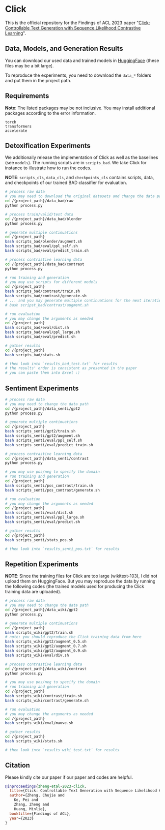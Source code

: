 # Click
This is the official repository for the Findings of ACL 2023 paper "[Click: Controllable Text Generation with Sequence Likelihood Contrastive Learning](https://arxiv.org/abs/2306.03350)".

## Data, Models, and Generation Results

You can download our used data and trained models in [HuggingFace](https://huggingface.co/chujiezheng/click) (these files may be a bit large).

To reproduce the experiments, you need to download the `data_*` folders and put them in the project path.

## Requirements

**Note**: The listed packages may be not inclusive. You may install additional packages according to the error information.

```conda
torch
transformers
accelerate
```

## Detoxification Experiments

We additionally release the implementation of Click as well as the baselines (see `models`). The running scripts are in `scripts_bad`. We take Click for instance to illustrate how to run the codes.

**NOTE**: `scripts_cls`, `data_cls`, and `checkpoints_cls` contains scripts, data, and checkpoints of our trained BAD classifier for evaluation.

```bash
# process raw data
# you may need to download the original datasets and change the data path
cd /{project_path}/data_bad/raw
python process.py

# process train/valid/test data
cd /{project_path}/data_bad/blender
python process.py

# generate multiple continuations
cd /{project_path}
bash scripts_bad/blender/augment.sh
bash scripts_bad/eval/ppl_self.sh
bash scripts_bad/eval/predict_train.sh

# process contrastive learning data
cd /{project_path}/data_bad/contrast
python process.py

# run training and generation
# you may use scripts for different models
cd /{project_path}
bash scripts_bad/contrast/train.sh
bash scripts_bad/contrast/generate.sh
# ... and you may generate multiple continuations for the next iteration
# bash scripst_bad/contrast/augment.sh

# run evaluation
# you may change the arguments as needed
cd /{project_path}
bash scripts_bad/eval/dist.sh
bash scripts_bad/eval/ppl_large.sh
bash scripts_bad/eval/predict.sh

# gather results
cd /{project_path}
bash scripts_bad/stats.sh

# then look into `results_bad_test.txt` for results
# the results' order is consistent as presented in the paper
# you can paste them into Excel :)
```

## Sentiment Experiments

```bash
# process raw data
# you may need to change the data path
cd /{project_path}/data_senti/gpt2
python process.py

# generate multiple continuations
cd /{project_path}
bash scripts_senti/gpt2/train.sh
bash scripts_senti/gpt2/augment.sh
bash scripts_senti/eval/ppl_self.sh
bash scripts_senti/eval/predict_train.sh

# process contrastive learning data
cd /{project_path}/data_senti/contrast
python process.py

# you may use pos/neg to specify the domain
# run training and generation
cd /{project_path}
bash scripts_senti/pos_contrast/train.sh
bash scripts_senti/pos_contrast/generate.sh

# run evaluation
# you may change the arguments as needed
cd /{project_path}
bash scripts_senti/eval/dist.sh
bash scripts_senti/eval/ppl_large.sh
bash scripts_senti/eval/predict.sh

# gather results
cd /{project_path}
bash scripts_senti/stats_pos.sh

# then look into `results_senti_pos.txt` for results
```

## Repetition Experiments

**NOTE**: Since the training files for Click are too large (wikitext-103), I did not upload them on HuggingFace. But you may reproduce the data by running the following codes (the trained models used for producing the Click training data are uploaded).

```bash
# process raw data
# you may need to change the data path
cd /{project_path}/data_wiki/gpt2
python process.py

# generate multiple continuations
cd /{project_path}
bash scripts_wiki/gpt2/train.sh
# note: you should reproduce the Click training data from here
bash scripts_wiki/gpt2/augment_0.5.sh
bash scripts_wiki/gpt2/augment_0.7.sh
bash scripts_wiki/gpt2/augment_0.9.sh
bash scripts_wiki/eval/div.sh

# process contrastive learning data
cd /{project_path}/data_wiki/contrast
python process.py

# you may use pos/neg to specify the domain
# run training and generation
cd /{project_path}
bash scripts_wiki/contrast/train.sh
bash scripts_wiki/contrast/generate.sh

# run evaluation
# you may change the arguments as needed
cd /{project_path}
bash scripts_wiki/eval/mauve.sh

# gather results
cd /{project_path}
bash scripts_wiki/stats.sh

# then look into `results_wiki_test.txt` for results
```

## Citation

Please kindly cite our paper if our paper and codes are helpful.

```bib
@inproceedings{zheng-etal-2023-click,
  title={Click: Controllable Text Generation with Sequence Likelihood Contrastive Learning},
  author={Zheng, Chujie and
    Ke, Pei and
    Zhang, Zheng and
    Huang, Minlie},
  booktitle={Findings of ACL},
  year={2023}
}
```
